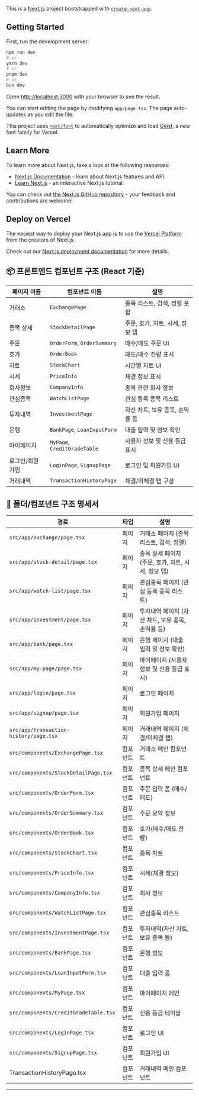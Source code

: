 This is a [Next.js](https://nextjs.org) project bootstrapped with [`create-next-app`](https://nextjs.org/docs/app/api-reference/cli/create-next-app).

## Getting Started

First, run the development server:

```bash
npm run dev
# or
yarn dev
# or
pnpm dev
# or
bun dev
```

Open [http://localhost:3000](http://localhost:3000) with your browser to see the result.

You can start editing the page by modifying `app/page.tsx`. The page auto-updates as you edit the file.

This project uses [`next/font`](https://nextjs.org/docs/app/building-your-application/optimizing/fonts) to automatically optimize and load [Geist](https://vercel.com/font), a new font family for Vercel.

## Learn More

To learn more about Next.js, take a look at the following resources:

- [Next.js Documentation](https://nextjs.org/docs) - learn about Next.js features and API.
- [Learn Next.js](https://nextjs.org/learn) - an interactive Next.js tutorial.

You can check out [the Next.js GitHub repository](https://github.com/vercel/next.js) - your feedback and contributions are welcome!

## Deploy on Vercel

The easiest way to deploy your Next.js app is to use the [Vercel Platform](https://vercel.com/new?utm_medium=default-template&filter=next.js&utm_source=create-next-app&utm_campaign=create-next-app-readme) from the creators of Next.js.

Check out our [Next.js deployment documentation](https://nextjs.org/docs/app/building-your-application/deploying) for more details.



## 📦 프론트엔드 컴포넌트 구조 (React 기준)

| 페이지 이름 | 컴포넌트 이름 | 설명 |
| --- | --- | --- |
| 거래소 | `ExchangePage` | 종목 리스트, 검색, 정렬 포함 |
| 종목 상세 | `StockDetailPage` | 주문, 호가, 차트, 시세, 정보 탭 |
| 주문 | `OrderForm`, `OrderSummary` | 매수/매도 주문 UI |
| 호가 | `OrderBook` | 매도/매수 잔량 표시 |
| 차트 | `StockChart` | 시간별 차트 UI |
| 시세 | `PriceInfo` | 체결 정보 표시 |
| 회사정보 | `CompanyInfo` | 종목 관련 회사 정보 |
| 관심종목 | `WatchListPage` | 관심 등록 종목 리스트 |
| 투자내역 | `InvestmentPage` | 자산 차트, 보유 종목, 손익률 등 |
| 은행 | `BankPage`, `LoanInputForm` | 대출 입력 및 정보 확인 |
| 마이페이지 | `MyPage`, `CreditGradeTable` | 사용자 정보 및 신용 등급 표시 |
| 로그인/회원가입 | `LoginPage`, `SignupPage` | 로그인 및 회원가입 UI |
| 거래내역 | `TransactionHistoryPage` | 체결/미체결 탭 구성 |

## 📂 폴더/컴포넌트 구조 명세서

| 경로 | 타입 | 설명 |
| --- | --- | --- |
| `src/app/exchange/page.tsx` | 페이지 | 거래소 페이지 (종목 리스트, 검색, 정렬) |
| `src/app/stock-detail/page.tsx` | 페이지 | 종목 상세 페이지 (주문, 호가, 차트, 시세, 정보 탭) |
| `src/app/watch-list/page.tsx` | 페이지 | 관심종목 페이지 (관심 등록 종목 리스트) |
| `src/app/investment/page.tsx` | 페이지 | 투자내역 페이지 (자산 차트, 보유 종목, 손익률 등) |
| `src/app/bank/page.tsx` | 페이지 | 은행 페이지 (대출 입력 및 정보 확인) |
| `src/app/my-page/page.tsx` | 페이지 | 마이페이지 (사용자 정보 및 신용 등급 표시) |
| `src/app/login/page.tsx` | 페이지 | 로그인 페이지 |
| `src/app/signup/page.tsx` | 페이지 | 회원가입 페이지 |
| `src/app/transaction-history/page.tsx` | 페이지 | 거래내역 페이지 (체결/미체결 탭) |
| `src/components/ExchangePage.tsx` | 컴포넌트 | 거래소 메인 컴포넌트 |
| `src/components/StockDetailPage.tsx` | 컴포넌트 | 종목 상세 메인 컴포넌트 |
| `src/components/OrderForm.tsx` | 컴포넌트 | 주문 입력 폼 (매수/매도) |
| `src/components/OrderSummary.tsx` | 컴포넌트 | 주문 요약 정보 |
| `src/components/OrderBook.tsx` | 컴포넌트 | 호가(매수/매도 잔량) |
| `src/components/StockChart.tsx` | 컴포넌트 | 종목 차트 |
| `src/components/PriceInfo.tsx` | 컴포넌트 | 시세(체결 정보) |
| `src/components/CompanyInfo.tsx` | 컴포넌트 | 회사 정보 |
| `src/components/WatchListPage.tsx` | 컴포넌트 | 관심종목 리스트 |
| `src/components/InvestmentPage.tsx` | 컴포넌트 | 투자내역(자산 차트, 보유 종목 등) |
| `src/components/BankPage.tsx` | 컴포넌트 | 은행 정보 |
| `src/components/LoanInputForm.tsx` | 컴포넌트 | 대출 입력 폼 |
| `src/components/MyPage.tsx` | 컴포넌트 | 마이페이지 메인 |
| `src/components/CreditGradeTable.tsx` | 컴포넌트 | 신용 등급 테이블 |
| `src/components/LoginPage.tsx` | 컴포넌트 | 로그인 UI |
| `src/components/SignupPage.tsx` | 컴포넌트 | 회원가입 UI |
| TransactionHistoryPage.tsx | 컴포넌트 | 거래내역 메인 컴포넌트 |

---